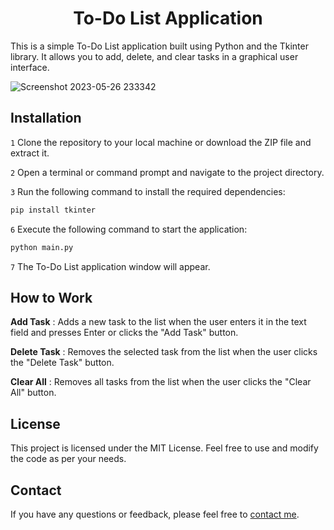<h1 align="center">To-Do List Application</h1>

This is a simple To-Do List application built using Python and the Tkinter library. It allows you to add, delete, and clear tasks in a graphical user interface.

![Screenshot 2023-05-26 233342](https://github.com/WantedPurpose/To-Do-List-Application/assets/73717132/3b5ac6a9-7c63-44b0-98b8-cc7afa381994)


## Installation
`1` Clone the repository to your local machine or download the ZIP file and extract it.

`2` Open a terminal or command prompt and navigate to the project directory.

`3` Run the following command to install the required dependencies:

```py
pip install tkinter
```

`6` Execute the following command to start the application:

```py
python main.py
```

`7` The To-Do List application window will appear.

## How to Work
**Add Task** : Adds a new task to the list when the user enters it in the text field and presses Enter or clicks the "Add Task" button.

**Delete Task** : Removes the selected task from the list when the user clicks the "Delete Task" button.

**Clear All** : Removes all tasks from the list when the user clicks the "Clear All" button.

## License
This project is licensed under the MIT License. Feel free to use and modify the code as per your needs.

## Contact
If you have any questions or feedback, please feel free to [contact me](https://discord.com/channels/@me/1018403711426506813).
